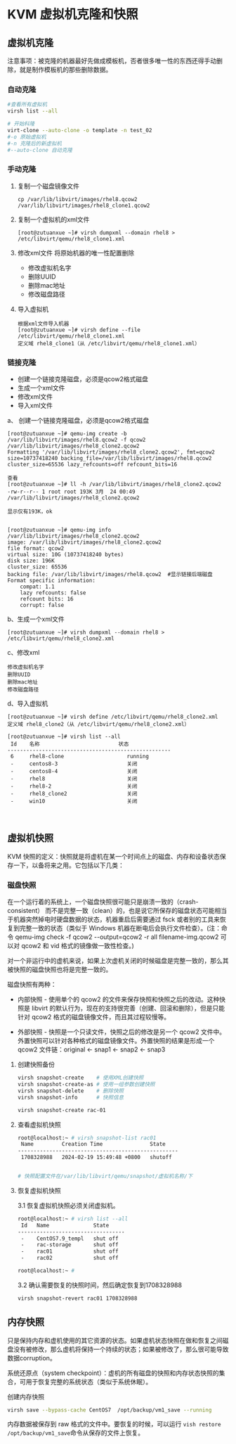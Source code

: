 # KVM 虚拟机克隆和快照

## 虚拟机克隆

注意事项：被克隆的机器最好先做成模板机，否者很多唯一性的东西还得手动删除，就是制作模板机的那些删除数据。

### 自动克隆

```bash
#查看所有虚拟机
virsh list --all  

# 开始科隆
virt-clone --auto-clone -o template -n test_02
#-o 原始虚拟机
#-n 克隆后的新虚拟机
#--auto-clone 自动克隆
```

### 手动克隆

1. 复制一个磁盘镜像文件

    ```
    cp /var/lib/libvirt/images/rhel8.qcow2   /var/lib/libvirt/images/rhel8_clone1.qcow2
    ```

2. 复制一个虚拟机的xml文件

    ```
    [root@zutuanxue ~]# virsh dumpxml --domain rhel8 > /etc/libvirt/qemu/rhel8_clone1.xml
    ```

3. 修改xml文件 将原始机器的唯一性配置删除

    * 修改虚拟机名字
    * 删除UUID
    * 删除mac地址
    * 修改磁盘路径

4. 导入虚拟机

    ```
    根据xml文件导入机器
    [root@zutuanxue ~]# virsh define --file /etc/libvirt/qemu/rhel8_clone1.xml 
    定义域 rhel8_clone1（从 /etc/libvirt/qemu/rhel8_clone1.xml）
    ```

### 链接克隆

- 创建一个链接克隆磁盘，必须是qcow2格式磁盘
- 生成一个xml文件
- 修改xml文件
- 导入xml文件

a、 创建一个链接克隆磁盘，必须是qcow2格式磁盘

```
[root@zutuanxue ~]# qemu-img create -b /var/lib/libvirt/images/rhel8.qcow2 -f qcow2 /var/lib/libvirt/images/rhel8_clone2.qcow2
Formatting '/var/lib/libvirt/images/rhel8_clone2.qcow2', fmt=qcow2 size=10737418240 backing_file=/var/lib/libvirt/images/rhel8.qcow2 cluster_size=65536 lazy_refcounts=off refcount_bits=16

查看
[root@zutuanxue ~]# ll -h /var/lib/libvirt/images/rhel8_clone2.qcow2 
-rw-r--r-- 1 root root 193K 3月  24 00:49 /var/lib/libvirt/images/rhel8_clone2.qcow2

显示仅有193K，ok


[root@zutuanxue ~]# qemu-img info /var/lib/libvirt/images/rhel8_clone2.qcow2 
image: /var/lib/libvirt/images/rhel8_clone2.qcow2
file format: qcow2
virtual size: 10G (10737418240 bytes)
disk size: 196K
cluster_size: 65536
backing file: /var/lib/libvirt/images/rhel8.qcow2  #显示链接后端磁盘
Format specific information:
    compat: 1.1
    lazy refcounts: false
    refcount bits: 16
    corrupt: false
```

b、生成一个xml文件

```
[root@zutuanxue ~]# virsh dumpxml --domain rhel8 > /etc/libvirt/qemu/rhel8_clone2.xml
```

c、修改xml

```
修改虚拟机名字
删除UUID
删除mac地址
修改磁盘路径
```

d、导入虚拟机

```
[root@zutuanxue ~]# virsh define /etc/libvirt/qemu/rhel8_clone2.xml
定义域 rhel8_clone2（从 /etc/libvirt/qemu/rhel8_clone2.xml）

[root@zutuanxue ~]# virsh list --all
 Id    名称                         状态
----------------------------------------------------
 6     rhel8-clone                    running
 -     centos8-3                      关闭
 -     centos8-4                      关闭
 -     rhel8                          关闭
 -     rhel8-2                        关闭
 -     rhel8_clone2                   关闭
 -     win10                          关闭
```

‍

## 虚拟机快照

KVM 快照的定义：快照就是将虚机在某一个时间点上的磁盘、内存和设备状态保存一下，以备将来之用。它包括以下几类：

### 磁盘快照

在一个运行着的系统上，一个磁盘快照很可能只是崩溃一致的（crash-consistent）  而不是完整一致（clean）的，也是说它所保存的磁盘状态可能相当于机器突然掉电时硬盘数据的状态，机器重启后需要通过 fsck  或者别的工具来恢复到完整一致的状态（类似于 Windows 机器在断电后会执行文件检查）。(注：命令 qemu-img check -f  qcow2 --output=qcow2 -r all filename-img.qcow2 可以对 qcow2 和 vid  格式的镜像做一致性检查。)

对一个非运行中的虚机来说，如果上次虚机关闭的时候磁盘是完整一致的，那么其被快照的磁盘快照也将是完整一致的。

磁盘快照有两种：

* 内部快照 - 使用单个的 qcow2 的文件来保存快照和快照之后的改动。这种快照是 libvirt 的默认行为，现在的支持很完善（创建、回滚和删除），但是只能针对 qcow2 格式的磁盘镜像文件，而且其过程较慢等。

* 外部快照 -  快照是一个只读文件，快照之后的修改是另一个 qcow2 文件中。外置快照可以针对各种格式的磁盘镜像文件。外置快照的结果是形成一个 qcow2  文件链：original <- snap1 <- snap2 <- snap3

1. 创建快照备份

    ```bash
    virsh snapshot-create    # 使用XML创建快照
    virsh snapshot-create-as # 使用一组参数创建快照
    virsh snapshot-delete    # 删除快照
    virsh snapshot-info      # 快照信息

    virsh snapshot-create rac-01
    ```

2. 查看虚拟机快照

    ```bash
    root@localhost:~ # virsh snapshot-list rac01
     Name         Creation Time               State
    ---------------------------------------------------
     1708328988   2024-02-19 15:49:48 +0800   shutoff


    # 快照配置文件在/var/lib/libvirt/qemu/snapshot/虚拟机名称/下
    ```

3. 恢复虚拟机快照

    3.1 恢复虚拟机快照必须关闭虚拟机。

    ```bash
    root@localhost:~ # virsh list --all
     Id   Name              State
    ----------------------------------
     -    CentOS7.9_templ   shut off
     -    rac-storage       shut off
     -    rac01             shut off
     -    rac02             shut off

    root@localhost:~ # 
    ```

    3.2 确认需要恢复的快照时间，然后确定恢复到1708328988

    ```bash
    virsh snapshot-revert rac01 1708328988
    ```

## 内存快照

只是保持内存和虚机使用的其它资源的状态。如果虚机状态快照在做和恢复之间磁盘没有被修改，那么虚机将保持一个持续的状态；如果被修改了，那么很可能导致数据corruption。

系统还原点（system checkpoint）：虚机的所有磁盘的快照和内存状态快照的集合，可用于恢复完整的系统状态（类似于系统休眠）。

创建内存快照

```bash
virsh save --bypass-cache CentOS7  /opt/backup/vm1_save --running
```

内存数据被保存到 raw 格式的文件中。要恢复的时候，可以运行 `vish restore /opt/backup/vm1_save`​命令从保存的文件上恢复。
